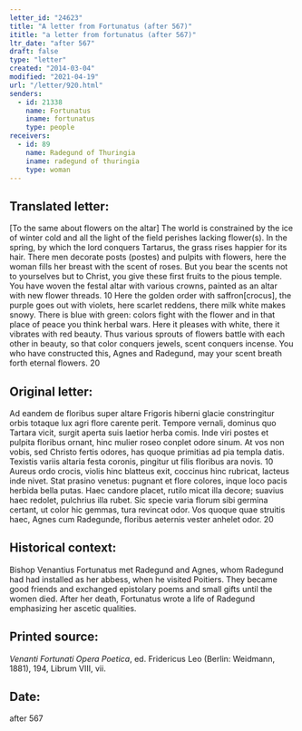 ```yaml
---
letter_id: "24623"
title: "A letter from Fortunatus (after 567)"
ititle: "a letter from fortunatus (after 567)"
ltr_date: "after 567"
draft: false
type: "letter"
created: "2014-03-04"
modified: "2021-04-19"
url: "/letter/920.html"
senders:
  - id: 21338
    name: Fortunatus
    iname: fortunatus
    type: people
receivers:
  - id: 89
    name: Radegund of Thuringia
    iname: radegund of thuringia
    type: woman
---
```

<h2> Translated letter:</h2>[To the same about flowers on the altar]
The world is constrained by the ice of winter cold
and all the light of the field perishes lacking flower(s).
In the spring, by which the lord conquers Tartarus,
the grass rises happier for its hair.
There men decorate posts (postes) and pulpits with flowers,
here the woman fills her breast with the scent of roses.
But you bear the scents not to yourselves but to Christ,
you give these first fruits to the pious temple.
You have woven the festal altar with various crowns,
painted as an altar with new flower threads.                    10
Here the golden order with saffron[crocus], the purple goes out with violets,
here scarlet reddens, there milk white makes snowy.
There is blue with green:  colors fight with the flower
and in that place of peace you think herbal wars.
Here it pleases with white, there it vibrates with red beauty.
Thus various sprouts of flowers battle with each other in beauty,
so that color conquers jewels, scent conquers incense.
You who have constructed this, Agnes and Radegund,
may your scent breath forth eternal flowers.            20
<h2 class="mt-4"> Original letter:</h2>Ad eandem de floribus super altare
Frigoris hiberni glacie constringitur orbis
totaque lux agri flore carente perit.
Tempore vernali, dominus quo Tartara vicit,
surgit aperta suis laetior herba comis.
Inde viri postes et pulpita floribus ornant,
hinc mulier roseo conplet odore sinum.
At vos non vobis, sed Christo fertis odores,
has quoque primitias ad pia templa datis.
Texistis variis altaria festa coronis,
pingitur ut filis floribus ara novis.                10
Aureus ordo crocis, violis hinc blatteus exit,
coccinus hinc rubricat, lacteus inde nivet.
Stat prasino venetus:  pugnant et flore colores,
inque loco pacis herbida bella putas.
Haec candore placet, rutilo micat illa decore;
suavius haec redolet, pulchrius illa rubet.
Sic specie varia florum sibi germina certant,
ut color hic gemmas, tura revincat odor.
Vos quoque quae struitis haec, Agnes cum Radegunde,
floribus aeternis vester anhelet odor.                        20
<h2 class="mt-4"> Historical context:</h2><p>Bishop Venantius Fortunatus met Radegund and Agnes, whom Radegund had had installed as her abbess, when he visited Poitiers. They became good friends and exchanged epistolary poems and small gifts until the women died. After her death, Fortunatus wrote a life of Radegund emphasizing her ascetic qualities.</p><h2 class="mt-4"> Printed source:</h2><p><em>Venanti Fortunati Opera Poetica</em>, ed. Fridericus Leo (Berlin: Weidmann, 1881), 194, Librum VIII, vii.</p><h2 class="mt-4"> Date:</h2>after 567